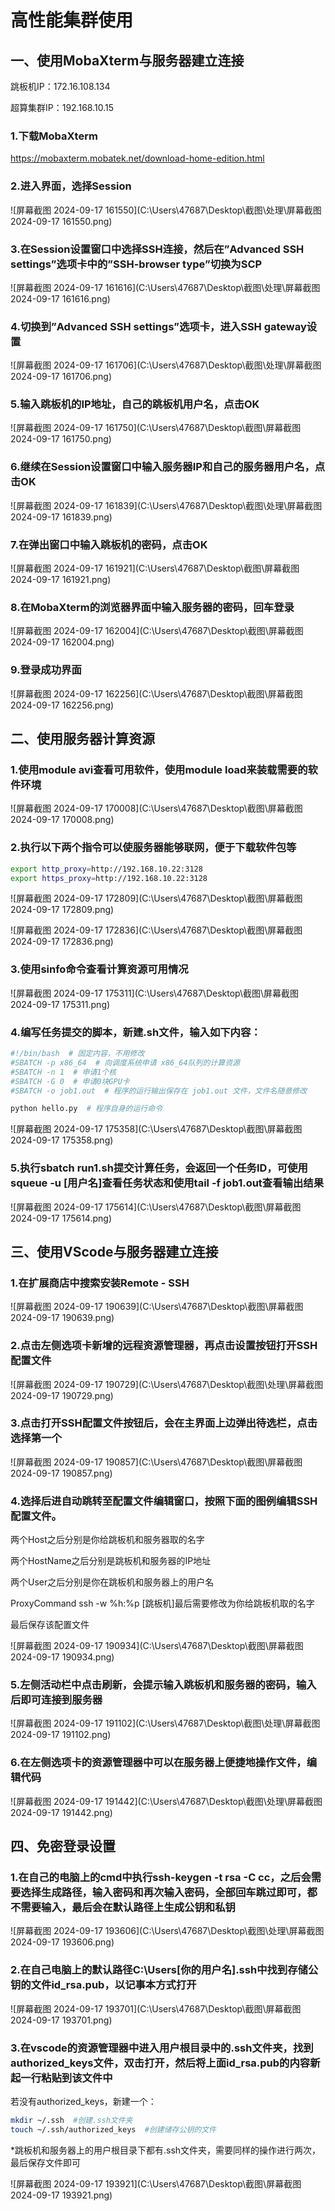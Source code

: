 # 高性能集群使用

## 一、使用MobaXterm与服务器建立连接

跳板机IP：172.16.108.134

超算集群IP：192.168.10.15

### 1.下载MobaXterm

https://mobaxterm.mobatek.net/download-home-edition.html

### 2.进入界面，选择Session

![屏幕截图 2024-09-17 161550](C:\Users\47687\Desktop\截图\处理\屏幕截图 2024-09-17 161550.png)

### 3.在Session设置窗口中选择SSH连接，然后在”Advanced SSH settings”选项卡中的”SSH-browser type”切换为SCP

![屏幕截图 2024-09-17 161616](C:\Users\47687\Desktop\截图\处理\屏幕截图 2024-09-17 161616.png)

### 4.切换到”Advanced SSH settings”选项卡，进入SSH gateway设置

![屏幕截图 2024-09-17 161706](C:\Users\47687\Desktop\截图\处理\屏幕截图 2024-09-17 161706.png)

### 5.输入跳板机的IP地址，自己的跳板机用户名，点击OK

![屏幕截图 2024-09-17 161750](C:\Users\47687\Desktop\截图\屏幕截图 2024-09-17 161750.png)

### 6.继续在Session设置窗口中输入服务器IP和自己的服务器用户名，点击OK

![屏幕截图 2024-09-17 161839](C:\Users\47687\Desktop\截图\处理\屏幕截图 2024-09-17 161839.png)

### 7.在弹出窗口中输入跳板机的密码，点击OK

![屏幕截图 2024-09-17 161921](C:\Users\47687\Desktop\截图\屏幕截图 2024-09-17 161921.png)

### 8.在MobaXterm的浏览器界面中输入服务器的密码，回车登录

![屏幕截图 2024-09-17 162004](C:\Users\47687\Desktop\截图\屏幕截图 2024-09-17 162004.png)

### 9.登录成功界面

![屏幕截图 2024-09-17 162256](C:\Users\47687\Desktop\截图\屏幕截图 2024-09-17 162256.png)

## 二、使用服务器计算资源

### 1.使用module avi查看可用软件，使用module load来装载需要的软件环境

![屏幕截图 2024-09-17 170008](C:\Users\47687\Desktop\截图\屏幕截图 2024-09-17 170008.png)

### 2.执行以下两个指令可以使服务器能够联网，便于下载软件包等

```bash
export http_proxy=http://192.168.10.22:3128
export https_proxy=http://192.168.10.22:3128
```

![屏幕截图 2024-09-17 172809](C:\Users\47687\Desktop\截图\屏幕截图 2024-09-17 172809.png)

![屏幕截图 2024-09-17 172836](C:\Users\47687\Desktop\截图\屏幕截图 2024-09-17 172836.png)

### 3.使用sinfo命令查看计算资源可用情况

![屏幕截图 2024-09-17 175311](C:\Users\47687\Desktop\截图\屏幕截图 2024-09-17 175311.png)

### 4.编写任务提交的脚本，新建.sh文件，输入如下内容：

```python
#!/bin/bash  # 固定内容，不用修改 
#SBATCH -p x86_64  # 向调度系统申请 x86_64队列的计算资源
#SBATCH -n 1  # 申请1个核 
#SBATCH -G 0  # 申请0块GPU卡 
#SBATCH -o job1.out  # 程序的运行输出保存在 job1.out 文件，文件名随意修改 

python hello.py  # 程序自身的运行命令
```

![屏幕截图 2024-09-17 175358](C:\Users\47687\Desktop\截图\屏幕截图 2024-09-17 175358.png)

### 5.执行sbatch run1.sh提交计算任务，会返回一个任务ID，可使用squeue -u [用户名]查看任务状态和使用tail -f job1.out查看输出结果

![屏幕截图 2024-09-17 175614](C:\Users\47687\Desktop\截图\屏幕截图 2024-09-17 175614.png)

## 三、使用VScode与服务器建立连接

### 1.在扩展商店中搜索安装Remote - SSH

![屏幕截图 2024-09-17 190639](C:\Users\47687\Desktop\截图\屏幕截图 2024-09-17 190639.png)

### 2.点击左侧选项卡新增的远程资源管理器，再点击设置按钮打开SSH配置文件

![屏幕截图 2024-09-17 190729](C:\Users\47687\Desktop\截图\处理\屏幕截图 2024-09-17 190729.png)

### 3.点击打开SSH配置文件按钮后，会在主界面上边弹出待选栏，点击选择第一个

![屏幕截图 2024-09-17 190857](C:\Users\47687\Desktop\截图\屏幕截图 2024-09-17 190857.png)

### 4.选择后进自动跳转至配置文件编辑窗口，按照下面的图例编辑SSH配置文件。

两个Host之后分别是你给跳板机和服务器取的名字

两个HostName之后分别是跳板机和服务器的IP地址

两个User之后分别是你在跳板机和服务器上的用户名

ProxyCommand ssh -w %h:%p [跳板机]最后需要修改为你给跳板机取的名字

最后保存该配置文件

![屏幕截图 2024-09-17 190934](C:\Users\47687\Desktop\截图\屏幕截图 2024-09-17 190934.png)

### 5.左侧活动栏中点击刷新，会提示输入跳板机和服务器的密码，输入后即可连接到服务器

![屏幕截图 2024-09-17 191102](C:\Users\47687\Desktop\截图\处理\屏幕截图 2024-09-17 191102.png)

### 6.在左侧选项卡的资源管理器中可以在服务器上便捷地操作文件，编辑代码

![屏幕截图 2024-09-17 191442](C:\Users\47687\Desktop\截图\处理\屏幕截图 2024-09-17 191442.png)

## 四、免密登录设置

### 1.在自己的电脑上的cmd中执行ssh-keygen -t rsa -C cc，之后会需要选择生成路径，输入密码和再次输入密码，全部回车跳过即可，都不需要输入，最后会在默认路径上生成公钥和私钥

![屏幕截图 2024-09-17 193606](C:\Users\47687\Desktop\截图\处理\屏幕截图 2024-09-17 193606.png)

### 2.在自己电脑上的默认路径C:\Users\[你的用户名]\.ssh中找到存储公钥的文件id_rsa.pub，以记事本方式打开

![屏幕截图 2024-09-17 193701](C:\Users\47687\Desktop\截图\屏幕截图 2024-09-17 193701.png)

### 3.在vscode的资源管理器中进入用户根目录中的.ssh文件夹，找到authorized_keys文件，双击打开，然后将上面id_rsa.pub的内容新起一行粘贴到该文件中

若没有authorized_keys，新建一个：

```bash
mkdir ~/.ssh  #创建.ssh文件夹
touch ~/.ssh/authorized_keys  #创建储存公钥的文件
```

*跳板机和服务器上的用户根目录下都有.ssh文件夹，需要同样的操作进行两次，最后保存文件即可

![屏幕截图 2024-09-17 193921](C:\Users\47687\Desktop\截图\屏幕截图 2024-09-17 193921.png)

